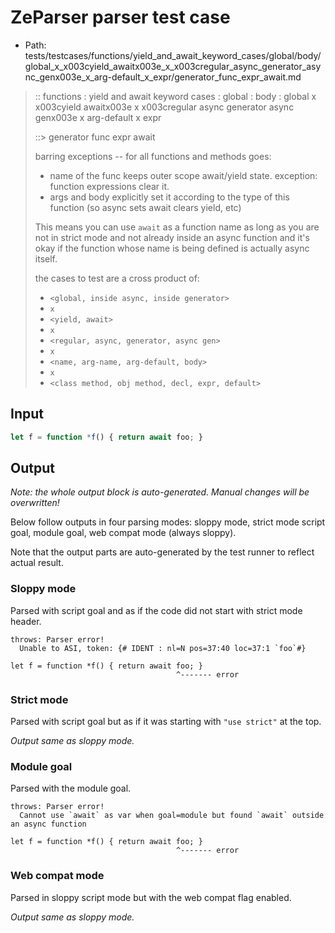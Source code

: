 # ZeParser parser test case

- Path: tests/testcases/functions/yield_and_await_keyword_cases/global/body/global_x_x003cyield_awaitx003e_x_x003cregular_async_generator_async_genx003e_x_arg-default_x_expr/generator_func_expr_await.md

> :: functions : yield and await keyword cases : global : body : global x x003cyield awaitx003e x x003cregular async generator async genx003e x arg-default x expr
>
> ::> generator func expr await
>
> barring exceptions -- for all functions and methods goes:
>
> - name of the func keeps outer scope await/yield state. exception: function expressions clear it.
> - args and body explicitly set it according to the type of this function (so async sets await clears yield, etc)
>
> This means you can use `await` as a function name as long as you are not in strict mode and not already inside an async function and it's okay if the function whose name is being defined is actually async itself.
>
> the cases to test are a cross product of:
>
> - `<global, inside async, inside generator>` 
> - `x` 
> - `<yield, await>`
> - `x` 
> - `<regular, async, generator, async gen>`
> - `x` 
> - `<name, arg-name, arg-default, body>`
> - `x`
> - `<class method, obj method, decl, expr, default>`

## Input

`````js
let f = function *f() { return await foo; }
`````

## Output

_Note: the whole output block is auto-generated. Manual changes will be overwritten!_

Below follow outputs in four parsing modes: sloppy mode, strict mode script goal, module goal, web compat mode (always sloppy).

Note that the output parts are auto-generated by the test runner to reflect actual result.

### Sloppy mode

Parsed with script goal and as if the code did not start with strict mode header.

`````
throws: Parser error!
  Unable to ASI, token: {# IDENT : nl=N pos=37:40 loc=37:1 `foo`#}

let f = function *f() { return await foo; }
                                     ^------- error
`````

### Strict mode

Parsed with script goal but as if it was starting with `"use strict"` at the top.

_Output same as sloppy mode._

### Module goal

Parsed with the module goal.

`````
throws: Parser error!
  Cannot use `await` as var when goal=module but found `await` outside an async function

let f = function *f() { return await foo; }
                                     ^------- error
`````


### Web compat mode

Parsed in sloppy script mode but with the web compat flag enabled.

_Output same as sloppy mode._
